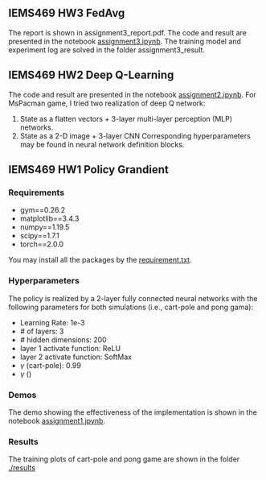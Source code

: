 ## IEMS469 HW3 FedAvg
The report is shown in assignment3_report.pdf.
The code and result are presented in the notebook [assignment3.ipynb](assignment3.ipynb).
The training model and experiment log are solved in the folder assignment3_result. 

## IEMS469 HW2 Deep Q-Learning
The code and result are presented in the notebook [assignment2.ipynb](assignment2.ipynb).
For MsPacman game, I tried two realization of deep Q network:
1. State as a flatten vectors + 3-layer multi-layer perception (MLP) networks.
2. State as a 2-D image + 3-layer CNN
Corresponding hyperparameters may be found in neural network definition blocks.

## IEMS469 HW1 Policy Grandient

### Requirements
- gym==0.26.2
- matplotlib==3.4.3
- numpy==1.19.5
- scipy==1.7.1
- torch==2.0.0

You may install all the packages by the [requirement.txt](requirement.txt).

### Hyperparameters
The policy is realized by a 2-layer fully connected neural networks with the following parameters for both simulations (i.e., cart-pole and pong gama):
- Learning Rate: 1e-3
- \# of layers: 3
- \# hidden dimensions: 200
- layer 1 activate function: ReLU
- layer 2 activate function: SoftMax
- $\gamma$ (cart-pole): 0.99
- $\gamma$ ()

### Demos
The demo showing the effectiveness of the implementation is shown in the notebook [assignment1.jpynb](assignment1.jpynb).

### Results
The training plots of cart-pole and pong game are shown in the folder [./results](./results)
